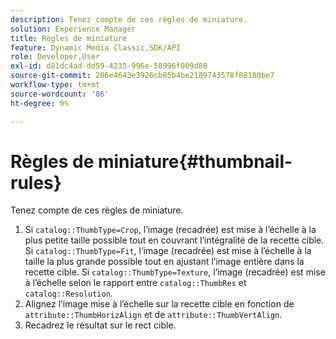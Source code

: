 ```yaml
---
description: Tenez compte de ces règles de miniature.
solution: Experience Manager
title: Règles de miniature
feature: Dynamic Media Classic,SDK/API
role: Developer,User
exl-id: d81dc4ad-dd59-4235-996e-58996f009d88
source-git-commit: 206e4643e3926cb85b4be2189743578f88180be7
workflow-type: tm+mt
source-wordcount: '86'
ht-degree: 0%

---
```


# Règles de miniature{#thumbnail-rules}

Tenez compte de ces règles de miniature.

1. Si `catalog::ThumbType=Crop`, l’image (recadrée) est mise à l’échelle à la plus petite taille possible tout en couvrant l’intégralité de la recette cible. Si `catalog::ThumbType=Fit`, l’image (recadrée) est mise à l’échelle à la taille la plus grande possible tout en ajustant l’image entière dans la recette cible. Si `catalog::ThumbType=Texture`, l’image (recadrée) est mise à l’échelle selon le rapport entre `catalog::ThumbRes` et `catalog::Resolution`.
1. Alignez l’image mise à l’échelle sur la recette cible en fonction de `attribute::ThumbHorizAlign` et de `attribute::ThumbVertAlign`.
1. Recadrez le résultat sur le rect cible.
